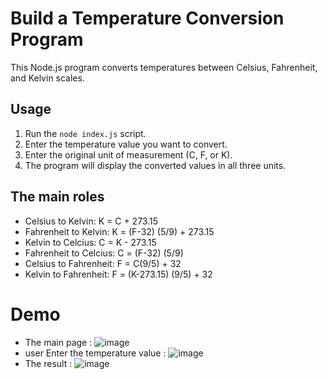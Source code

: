 # Build a Temperature Conversion Program
This Node.js program converts temperatures between Celsius, Fahrenheit, and Kelvin scales.

## Usage

1. Run the `node index.js` script.
2. Enter the temperature value you want to convert.
3. Enter the original unit of measurement (C, F, or K).
4. The program will display the converted values in all three units.

## The main roles
 - Celsius to Kelvin: K = C + 273.15
 - Fahrenheit to Kelvin: K = (F-32) (5/9) + 273.15
 - Kelvin to Celcius: C = K - 273.15
 - Fahrenheit to Celcius: C = (F-32) (5/9)
 - Celsius to Fahrenheit: F = C(9/5) + 32
 - Kelvin to Fahrenheit: F = (K-273.15) (9/5) + 32

# Demo 
 - The main page :
![image](https://github.com/user-attachments/assets/1d2e692e-4643-47d9-885f-59c892fcb6be)
 -   user Enter the temperature value : 
![image](https://github.com/user-attachments/assets/1e76729e-e7fb-466f-b5a6-aa2b9e74bf63)
 -  The result :
![image](https://github.com/user-attachments/assets/399dcae9-5267-4fde-bfe0-9c8c48a916df)

